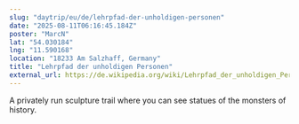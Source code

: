 ```yaml
---
slug: "daytrip/eu/de/lehrpfad-der-unholdigen-personen"
date: "2025-08-11T06:16:45.184Z"
poster: "MarcN"
lat: "54.030184"
lng: "11.590168"
location: "18233 Am Salzhaff, Germany"
title: "Lehrpfad der unholdigen Personen"
external_url: https://de.wikipedia.org/wiki/Lehrpfad_der_unholdigen_Personen
---
```

A privately run sculpture trail where you can see statues of the monsters of history.
